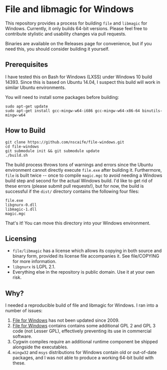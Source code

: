 # File and libmagic for Windows

This repository provides a process for building `file` and `libmagic` for Windows.  Currently, it only builds 64-bit versions.  Please feel free to contribute stylistic and usability changes via pull requests. 

Binaries are available on the Releases page for convenience, but if you need this, you should consider building it yourself.  

Prerequisites
-------

I have tested this on Bash for Windows (LXSS) under Windows 10 build 14393.  Since this is based on Ubuntu 14.04, I suspect this build will work in similar Ubuntu environments.  

You will need to install some packages before building:

    sudo apt-get update
    sudo apt-get install gcc-mingw-w64-i686 gcc-mingw-w64-x86-64 binutils-mingw-w64

How to Build
-------

    git clone https://github.com/nscaife/file-windows.git
    cd file-windows
    git submodule init && git submodule update
    ./build.sh

The build process throws tons of warnings and errors since the Ubuntu environment cannot directly execute `file.exe` after building it.  Furthermore, `file` is built twice -- once to compile `magic.mgc` to avoid needing a Windows build step and second for the actual Windows build. I'd like to get rid of these errors (please submit pull requests!), but for now, the build is successful if the `dist/` directory contains the following four files:

    file.exe
    libgnurx-0.dll
    libmagic-1.dll
    magic.mgc

That's it! You can move this directory into your Windows environment.

Licensing
-------

 - `file/libmagic` has a license which allows its copying in both source and binary form, provided its license file accompanies it.  See file/COPYING for more information.
 - `libgnurx` is LGPL 2.1.
 - Everything else in the repository is public domain. Use it at your own risk.

Why?
-------

I needed a reproducible build of file and libmagic for Windows.  I ran into a number of issues:

 1. [File for Windows](http://gnuwin32.sourceforge.net/packages/file.htm) has not been updated since 2009.
 2. [File for Windows](http://gnuwin32.sourceforge.net/packages/file.htm) contains contains some additional GPL 2 and GPL 3 code (not Lesser GPL), effectively preventing its use in commercial software.
 3. Cygwin compiles require an additional runtime component be shipped alongside the executables.
 4. `mingw32` and `msys` distributions for Windows contain old or out-of-date packages, and I was not able to produce a working 64-bit build with these.
